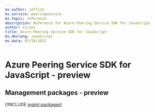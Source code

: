 ```yaml
---
ms.author: jeffish
ms.service: peeringservice
ms.topic: reference
description: Reference for Azure Peering Service SDK for JavaScript
author: xirzec
title: Azure Peering Service SDK for JavaScript
ms.devlang: javascript
ms.data: 07/28/2022
---
```

# Azure Peering Service SDK for JavaScript - preview

## Management packages - preview
[!INCLUDE [mgmt-packages](peering-service-mgmt-index.md)]
